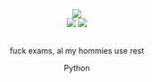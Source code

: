 
<div id="badges" align = "center">
  <img src="https://www.codewars.com/users/DeadYokai/badges/large"/><br>
  <img src="https://img.shields.io/badge/-Visual%20Studio%20Code-23A9F2?style=flat-square&logo=Visual%20Studio%20Code&logoColor=white"/>
  <img src="https://img.shields.io/badge/-Github-181717?style=flat-square&logo=GitHub&logoColor=white"/>
</div>
<div id="bruh" align="center">
  <br>
  <p>fuck exams, al my hommies use rest</p>
  <p>Python</p>
</div>

